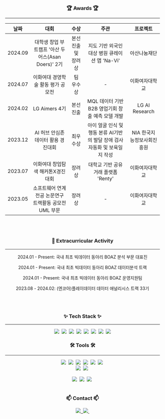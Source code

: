 <!--타이틀 부분-->
<div align="center">
</div>

<!--내용 부분-->

<h3 align="center">🏆 Awards 🏆</h3>

---

<div align="center">

| 날짜      | 대회                                      | 수상                        | 주관                     | 프로젝트 |
|:--------:|:----------------------------------------:|:--------------------------:|:------------------------:|:--------:|
| 2024.09  | 대학생 창업 부트캠프 '아산 두어스(Asan Doers)' 2기 | 본선 진출 및 장려상     | 지도 기반 외국인 대상 병원 큐레이션 앱 'Na-Vi'             |    아산나눔재단      |
| 2024.07  | 이화여대 경영학술 활동 평가 공모전        | 팀 우수상                   |  -        |    이화여자대학교      |
| 2024.02  | LG Aimers 4기                            | 본선 진출                   | MQL 데이터 기반 B2B 영업기회 창출 예측 모델 개발  |  LG AI Research        |
| 2023.12  | AI 허브 안심존 데이터 활용 경진대회       | 최우수상                    | 아이 얼굴 인식 및 행동 본류 AI기반의 발달 장애 검사 자동화 및 보육일지 작성 |    NIA 한국지능정보사회진흥원      |
| 2023.07  | 이화여대 창업탐색 해커톤X경진대회         | 장려상                      | 대학교 기반 공유 거래 플랫폼 'Renty'          |       이화여자대학교    |
| 2023.05  | 소프트웨어 연계전공 논문연구 트랙활동 공모전 UML 부문 | 장려상                      | -          |    이화여자대학교      |


</div>

<br><br>

<h3 align="center">🎯 Extracurricular Activity</h3>

---

<div align="center">
  <p>2024.01 - Present: 국내 최초 빅데이터 동아리 BOAZ 분석 부문 대표진 </p>
  <p>2024.01 - Present: 국내 최초 빅데이터 동아리 BOAZ 데이터분석 트랙</p>
  <p>2024.01 - Present: 국내 최초 빅데이터 동아리 BOAZ 운영지원팀</p>
  <p>2023.08 - 2024.02: (엔코아)플레이데이터 데이터 애널리시스 트랙 33기</p>
</div>

<br><br>
<h3 align="center">✨ Tech Stack ✨</h3>

---

<div align="center">
  <img src="https://img.shields.io/badge/python-3670A0?style=for-the-badge&logo=python&logoColor=ffdd54" />&nbsp
  <img src="https://img.shields.io/badge/pandas-150458.svg?style=for-the-badge&logo=pandas&logoColor=white" />&nbsp
  <img src="https://img.shields.io/badge/numpy-4d77cf.svg?style=for-the-badge&logo=numpy&logoColor=white" />&nbsp
  <img src="https://img.shields.io/badge/Matplotlib-11557c.svg?style=for-the-badge&logo=Matplotlib&logoColor=white" />&nbsp
  <img src="https://img.shields.io/badge/MySQL-4479A1?style=for-the-badge&logo=mysql&logoColor=white" />&nbsp
  <img src="https://img.shields.io/badge/PostgreSQL-336791?style=for-the-badge&logo=postgresql&logoColor=white" />&nbsp
  <img src="https://img.shields.io/badge/PyTorch-EE4C2C?style=for-the-badge&logo=pytorch&logoColor=white" />&nbsp
  <img src="https://img.shields.io/badge/TensorFlow-FF6F00?style=for-the-badge&logo=tensorflow&logoColor=white" /> 
</div>



<h3 align="center">🛠 Tools 🛠</h3>

---

<div align="center">
  <img src="https://img.shields.io/badge/git-F05033.svg?style=for-the-badge&logo=git&logoColor=white" />&nbsp
  <img src="https://img.shields.io/badge/github-181717.svg?style=for-the-badge&logo=github&logoColor=white" />&nbsp
  <img src="https://img.shields.io/badge/Notion-F3F3F3.svg?style=for-the-badge&logo=notion&logoColor=black" />&nbsp
  <img src="https://img.shields.io/badge/Google%20Analytics-E37400?style=for-the-badge&logo=googleanalytics&logoColor=white" />&nbsp
  <img src="https://img.shields.io/badge/Google%20BigQuery-4285F4?style=for-the-badge&logo=googlecloud&logoColor=white" />&nbsp
  <img src="https://img.shields.io/badge/Bubble.io-1A1A1A?style=for-the-badge&logo=bubble&logoColor=white" />&nbsp
</div>

<div align="center">
  <img src="https://img.shields.io/badge/adobe%20photoshop-08253c.svg?style=for-the-badge&logo=adobe%20photoshop&logoColor=37abff" />&nbsp
  <img src="https://img.shields.io/badge/figma-F24E1E.svg?style=for-the-badge&logo=figma&logoColor=white" />&nbsp
</div>

<br>

<div align="center">
  <img src="https://img.shields.io/badge/VSCode-2C2C32.svg?style=for-the-badge&logo=visual-studio-code&logoColor=22ABF3" />&nbsp
  <img src="https://img.shields.io/badge/jupyter-2C2C32.svg?style=for-the-badge&logo=jupyter&logoColor=F37726" />&nbsp
<!--   <img src="https://img.shields.io/badge/Colab-2C2C32.svg?style=for-the-badge&logo=googlecolab&logoColor=F9AB00" />&nbsp -->
  <img src="https://img.shields.io/badge/Adobe%20Illustrator-FF9A00?style=for-the-badge&logo=adobeillustrator&logoColor=white" />&nbsp
</div>

<br>

<h3 align="center">📫 Contact 📫</h3>
<div align="center">
  <a href="https://shashacode.tistory.com/">
    <img src="https://img.shields.io/badge/Tistory-FF7700?style=for-the-badge&logo=tistory&logoColor=white" />&nbsp
</a>

  </a>
  <a href="mailto:2000rv@naver.com">
    <img
      src="https://img.shields.io/badge/2000rv@naver.com-03C75A?style=for-the-badge&logo=naver&logoColor=white"/>&nbsp
</a>

</div>



